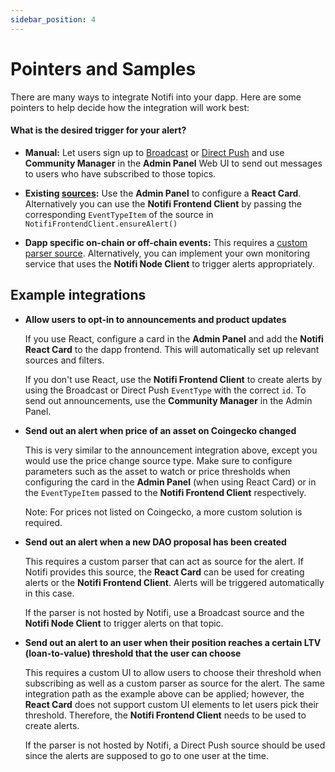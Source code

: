 ```yaml
---
sidebar_position: 4
---
```


# Pointers and Samples

There are many ways to integrate Notifi into your dapp. Here are some pointers to help decide how the integration will work best:

#### What is the desired trigger for your alert?

- **Manual:** Let users sign up to [Broadcast](alert-depth#broadcast) or [Direct Push](alert-depth#direct-push) and use **Community Manager** in the **Admin Panel** Web UI to send out messages to users who have subscribed to those topics.

- **Existing [sources](alert-depth#source):** Use the **Admin Panel** to configure a **React Card**. Alternatively you can use the **Notifi Frontend Client** by passing the corresponding `EventTypeItem` of the source in `NotifiFrontendClient.ensureAlert()`

- **Dapp specific on-chain or off-chain events:** This requires a [custom parser source](alert-depth#custom-parser-source). Alternatively, you can implement your own monitoring service that uses the **Notifi Node Client** to trigger alerts appropriately.

## Example integrations

- **Allow users to opt-in to announcements and product updates**

  If you use React, configure a card in the **Admin Panel** and add the **Notifi React Card** to the dapp frontend. This will automatically set up relevant sources and filters.

  If you don't use React, use the **Notifi Frontend Client** to create alerts by using the Broadcast or Direct Push `EventType` with the correct `id`.
  To send out announcements, use the **Community Manager** in the Admin Panel.

- **Send out an alert when price of an asset on Coingecko changed**

  This is very similar to the announcement integration above, except you would use the price change source type. Make sure to configure parameters such as the asset to watch or price thresholds when configuring the card in the **Admin Panel** (when using React Card) or in the `EventTypeItem` passed to the **Notifi Frontend Client** respectively.

  Note: For prices not listed on Coingecko, a more custom solution is required.

- **Send out an alert when a new DAO proposal has been created**

  This requires a custom parser that can act as source for the alert. If Notifi provides this source, the **React Card** can be used for creating alerts or the **Notifi Frontend Client**. Alerts will be triggered automatically in this case.

  If the parser is not hosted by Notifi, use a Broadcast source and the **Notifi Node Client** to trigger alerts on that topic.

- **Send out an alert to an user when their position reaches a certain LTV (loan-to-value) threshold that the user can choose**

  This requires a custom UI to allow users to choose their threshold when subscribing as well as a custom parser as source for the alert.
  The same integration path as the example above can be applied; however, the **React Card** does not support custom UI elements to let users pick their threshold. Therefore, the **Notifi Frontend Client** needs to be used to create alerts.

  If the parser is not hosted by Notifi, a Direct Push source should be used since the alerts are supposed to go to one user at the time.




<!--
Rough decision making chart for what to use:



Do you require special UI elements for users to sign up to your alert (e.g. sliders, buttons, etc. to pick thresholds)?

- Yes -> build UI components and use Notifi React Hooks (if on React) or Frontend Client to create alerts
- No -> Use Notifi React Card (if on React) or follow simple example of Frontend Client

  Note: The React card has components for users to enter the target (Email, SMS, Telegram) and basic opt-in check boxes

What is the desired trigger for your alert?

- Manual (e.g. announcement of new features) -> use Admin Panel - Send Test Messages or Community Manager to draft messages and send them
- Existing topic type (Price change, Balance change, etc.) -> use Admin Panel card config for React Card or pass correct `EventTypeItem` in `NotifiFrontendClient.ensureAlert()`
- Events on the blockchain (e.g. liquidation, certain transactions, etc.) -> this requires a custom parser, reach out to us. If you are able to run your own parser that monitors blockchain transactions, you can have it trigger notifications through the Node Client.
- Off-chain events -> Reach out to us or run a service that calls Node Client to send out notifications.


Example use cases and how to integrate:

- Allow users to opt-in to announcements and product updates

  If on React configure a card in the Admin Panel and add the React Card to the dapp frontend. This will automatically set up relevant sources and filters.
  If not on React use the Frontend Client to create alerts, make sure to use the correct topic id.
  Send out announcements from the Community Manager in the Admin Panel.

- Send out alert when price of an asset on Coingecko changed

  Same as announcements and product updates, use topic type price change.
  Alerts will be send automatically whenever the coingecko price of a supported assets changes.

  Note: For prices from outside Coingecko or other assets a more custom solution is required


- Send out alerts when a liquidation has happened

  This requires a custom parser that can act as source for the alert. If Notifi provides this source, the React Card can be used (configured with the correct topic type) for creating alerts or by using the Frontend Client. Alerts will be triggered automatically in this case.
  If the parser is not hosted by Notifi, a generic broadcast topic should be created, and the Node Client can be called to trigger alerts on that topic. For subscribing the React Card or Frontend Client can be used (with selecting the generic broadcast topic)

- Alert the user when their position reaches a certain LTV (loan-to-value) threshold that the user can choose

  This requires a custom UI to allow users to choose their threshold when subscribing as well as a custom parser as source for the alert. Build the UI components and use the React Hooks or Frontend Client to create the alerts.
  Contact us for a custom parser as source, or alternatively you can run a service that uses the Node Client to send out Direct Push notifications.

  -->
